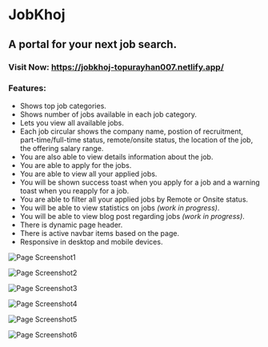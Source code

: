 # JobKhoj

## A portal for your next job search.

### Visit Now: https://jobkhoj-topurayhan007.netlify.app/

### Features:

- Shows top job categories.
- Shows number of jobs available in each job category.
- Lets you view all available jobs.
- Each job circular shows the company name, postion of recruitment, part-time/full-time status, remote/onsite status, the location of the job, the offering salary range.
- You are also able to view details information about the job.
- You are able to apply for the jobs.
- You are able to view all your applied jobs.
- You will be shown success toast when you apply for a job and a warning toast when you reapply for a job.
- You are able to filter all your applied jobs by Remote or Onsite status.
- You will be able to view statistics on jobs _(work in progress)_.
- You will be able to view blog post regarding jobs _(work in progress)_.
- There is dynamic page header.
- There is active navbar items based on the page.
- Responsive in desktop and mobile devices.

![Page Screenshot1](./public/screenshots/JobKhoj.png)

![Page Screenshot2](./public/screenshots/JobKhoj-1.png)

![Page Screenshot3](./public/screenshots/JobKhoj-2.png)

![Page Screenshot4](./public/screenshots/JobKhoj-3.png)

![Page Screenshot5](./public/screenshots/JobKhoj-4.png)

![Page Screenshot6](./public/screenshots/JobKhoj-5.png)

